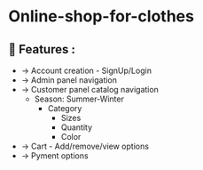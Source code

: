 # Online-shop-for-clothes
## :ledger: Features : 
- -> Account creation - SignUp/Login
- -> Admin panel navigation 
- -> Customer panel catalog navigation 
  - Season: Summer-Winter
      - Category
        - Sizes
        - Quantity
        - Color 
 - -> Cart - Add/remove/view options 
 - -> Pyment options
